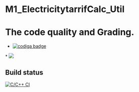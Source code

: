 # M1_ElectricitytarrifCalc_Util
# The code quality and Grading.
* <a href="https://app.codiga.io/public/user/github/vishnuvardhanputta">
   <img src="https://api.codiga.io/public/badge/user/github/vishnuvardhanputta?style=light" alt="codiga badge" />
</a>
* <a href="https://www.codacy.com/gh/vishnuvardhanputta/M1_ElectricitytarrifCalc_Util/dashboard?utm_source=github.com&amp;utm_medium=referral&amp;utm_content=vishnuvardhanputta/M1_ElectricitytarrifCalc_Util&amp;utm_campaign=Badge_Grade"><img src="https://app.codacy.com/project/badge/Grade/509dc8131a1b41989de52a3d73287b5a"/></a>
 
## Build status
[![C/C++ CI](https://github.com/vishnuvardhanputta/M1_ElectricitytarrifCalc_Util/actions/workflows/Static_check.yml/badge.svg)](https://github.com/vishnuvardhanputta/M1_ElectricitytarrifCalc_Util/actions/workflows/Static_check.yml)
